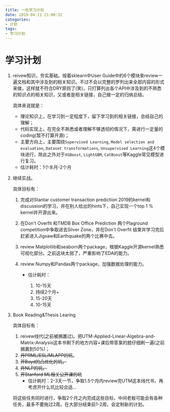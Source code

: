 ```yaml
---
title: 一些学习计划
date: 2019-04-11 21:00:32
categories:
- 计划
tags: 
- 学习计划
---
```


# 学习计划

1. reivew知识，夯实基础。按着sklearn中User Guide中的6个模块来review一遍文档和其中涉及到的相关知识。不过不会以完整的罗列出来全部内容的形式来做，这样就不符合DRY原则了(笑)，只打算列出各个API中涉及到的不熟悉的知识点的相关知识，又或者是相关链接，自己做一定的归纳总结。

   具体来说就是：

   - 理论知识上，在学习到一定程度下，留下学习到的相关链接，总结自己的理解；
   - 代码实现上，在完全不熟悉或者理解不够透彻的情况下，需进行一定量的coding(暂不打算开源)；
   - 主要方向上，主要围绕`Supervised Learning`, `Model selection and evaluation`, `Dataset transformations`, `Unsupervised Learning`这4个模块进行，除此之外对于`XGBoost`, `LightGBM`,  `CatBoost`等Kaggle常见模型进行复习。
   - 估计耗时：1个半月-2个月

   

2. 继续实战。

   具体目标有：

   1. 完成对Stantar customer transaction prediction 2019的kernel和discussion的学习，并在别人给出的hints下，自己实现一个top 1 % kernel并开源出来。

   2. 在Don't Overfit 和TMDB Box Office Prediction 两个Plaground competition中争取进去Sliver Zone，并在Don't Overfit 结束并学习完后赶紧进入Jigsaw和Earthquake的两个比赛中去。

   3. review Matplotlib和seaborn两个package，根据Kaggle开源kernel熟悉可视化部分。之前这块太弱了，严重影响了EDA的能力。

   4. review Numpy和Pandas两个package，加强数据处理的能力。

      - 估计耗时：

        1. 10-15天
        2. 持续2个月+
        3. 15-20天
        4. 10-15天

        

3. Book Reading&Thesis Learing

   具体目标有：

   1. reivew线代(之前被搁置过)。把UTM-Applied-Linear-Algebra-and-Matrix-Analysis这本书剩下的地方内容+课后带答案的题仔细刷一遍(之前搁置到50%)；
   2. ~~开PRML/ESL/MLAPP的坑~~。
   3. ~~开Boyd的凸优化的坑。~~
   4. ~~开NLP的坑。~~
   5. ~~开Stanford ML相关公开课的坑~~
      - 估计耗时：2-3天一节，争取1.5个月内review完UTM这本线代书，再考虑开什么坑比较合适...

   

   将这些任务同时进行，争取2个月之内完成这些目标，中间老板可能会有各种任务，最多不要拖过2周。在大部分结束前1-2周，会定制新的计划。

   